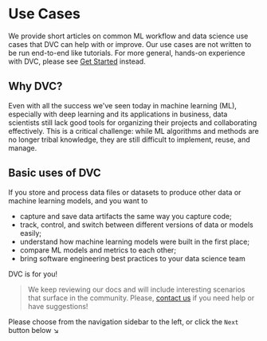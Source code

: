 # Use Cases

We provide short articles on common ML workflow and data science use cases that
DVC can help with or improve. Our use cases are not written to be run end-to-end
like tutorials. For more general, hands-on experience with DVC, please see
[Get Started](/doc/tutorials/get-started) instead.

## Why DVC?

Even with all the success we've seen today in machine learning (ML), especially
with deep learning and its applications in business, data scientists still lack
good tools for organizing their projects and collaborating effectively. This is
a critical challenge: while ML algorithms and methods are no longer tribal
knowledge, they are still difficult to implement, reuse, and manage.

## Basic uses of DVC

If you store and process data files or datasets to produce other data or machine
learning models, and you want to

- capture and save <abbr>data artifacts</abbr> the same way you capture code;
- track, control, and switch between different versions of data or models
  easily;
- understand how machine learning models were built in the first place;
- compare ML models and metrics to each other;
- bring software engineering best practices to your data science team

DVC is for you!

> We keep reviewing our docs and will include interesting scenarios that surface
> in the community. Please, [contact us](/support) if you need help or have
> suggestions!

Please choose from the navigation sidebar to the left, or click the `Next`
button below ↘
